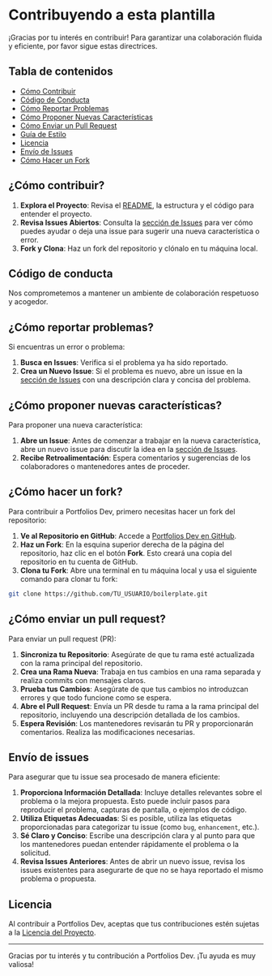 # Contribuyendo a esta plantilla

¡Gracias por tu interés en contribuir! Para garantizar una colaboración fluida y eficiente, por favor sigue estas directrices.

## Tabla de contenidos

- [Cómo Contribuir](#c%C3%B3mo-contribuir)
- [Código de Conducta](#c%C3%B3digo-de-conducta)
- [Cómo Reportar Problemas](#c%C3%B3mo-reportar-problemas)
- [Cómo Proponer Nuevas Características](#c%C3%B3mo-proponer-nuevas-caracter%C3%ADsticas)
- [Cómo Enviar un Pull Request](#c%C3%B3mo-enviar-un-pull-request)
- [Guía de Estilo](#gu%C3%ADa-de-estilo)
- [Licencia](#licencia)
- [Envío de Issues](#env%C3%ADo-de-issues)
- [Cómo Hacer un Fork](#c%C3%B3mo-hacer-un-fork)

## ¿Cómo contribuir?

1. **Explora el Proyecto**: Revisa el [README](./README.md), la estructura y el código para entender el proyecto.
2. **Revisa Issues Abiertos**: Consulta la [sección de Issues](https://github.com/UXCorpRangel/boilerplate/issues) para ver cómo puedes ayudar o deja una issue para sugerir una nueva característica o error.
3. **Fork y Clona**: Haz un fork del repositorio y clónalo en tu máquina local.

## Código de conducta

Nos comprometemos a mantener un ambiente de colaboración respetuoso y acogedor.

## ¿Cómo reportar problemas?

Si encuentras un error o problema:

1. **Busca en Issues**: Verifica si el problema ya ha sido reportado.
2. **Crea un Nuevo Issue**: Si el problema es nuevo, abre un issue en la [sección de Issues](https://github.com/UXCorpRangel/boilerplate/issues) con una descripción clara y concisa del problema.

## ¿Cómo proponer nuevas características?

Para proponer una nueva característica:

1. **Abre un Issue**: Antes de comenzar a trabajar en la nueva característica, abre un nuevo issue para discutir la idea en la [sección de Issues](https://github.com/UXCorpRangel/boilerplate/issues).
2. **Recibe Retroalimentación**: Espera comentarios y sugerencias de los colaboradores o mantenedores antes de proceder.

## ¿Cómo hacer un fork?

Para contribuir a Portfolios Dev, primero necesitas hacer un fork del repositorio:

1. **Ve al Repositorio en GitHub**: Accede a [Portfolios Dev en GitHub](https://github.com/UXCorpRangel/boilerplate).
2. **Haz un Fork**: En la esquina superior derecha de la página del repositorio, haz clic en el botón **Fork**. Esto creará una copia del repositorio en tu cuenta de GitHub.
3. **Clona tu Fork**: Abre una terminal en tu máquina local y usa el siguiente comando para clonar tu fork:

```bash
git clone https://github.com/TU_USUARIO/boilerplate.git
```

## ¿Cómo enviar un pull request?

Para enviar un pull request (PR):

1. **Sincroniza tu Repositorio**: Asegúrate de que tu rama esté actualizada con la rama principal del repositorio.
2. **Crea una Rama Nueva**: Trabaja en tus cambios en una rama separada y realiza commits con mensajes claros.
3. **Prueba tus Cambios**: Asegúrate de que tus cambios no introduzcan errores y que todo funcione como se espera.
4. **Abre el Pull Request**: Envía un PR desde tu rama a la rama principal del repositorio, incluyendo una descripción detallada de los cambios.
5. **Espera Revisión**: Los mantenedores revisarán tu PR y proporcionarán comentarios. Realiza las modificaciones necesarias.

## Envío de issues

Para asegurar que tu issue sea procesado de manera eficiente:

1. **Proporciona Información Detallada**: Incluye detalles relevantes sobre el problema o la mejora propuesta. Esto puede incluir pasos para reproducir el problema, capturas de pantalla, o ejemplos de código.
2. **Utiliza Etiquetas Adecuadas**: Si es posible, utiliza las etiquetas proporcionadas para categorizar tu issue (como `bug`, `enhancement`, etc.).
3. **Sé Claro y Conciso**: Escribe una descripción clara y al punto para que los mantenedores puedan entender rápidamente el problema o la solicitud.
4. **Revisa Issues Anteriores**: Antes de abrir un nuevo issue, revisa los issues existentes para asegurarte de que no se haya reportado el mismo problema o propuesta.

## Licencia

Al contribuir a Portfolios Dev, aceptas que tus contribuciones estén sujetas a la [Licencia del Proyecto](./LICENSE).

---

Gracias por tu interés y tu contribución a Portfolios Dev. ¡Tu ayuda es muy valiosa!

